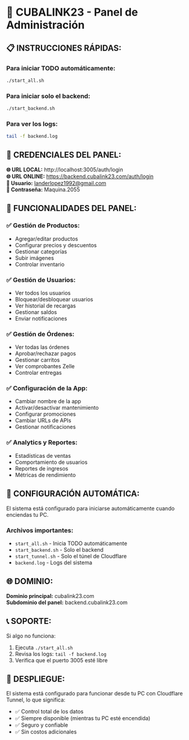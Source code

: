 # 🚀 CUBALINK23 - Panel de Administración

## 📋 **INSTRUCCIONES RÁPIDAS:**

### **Para iniciar TODO automáticamente:**
```bash
./start_all.sh
```

### **Para iniciar solo el backend:**
```bash
./start_backend.sh
```

### **Para ver los logs:**
```bash
tail -f backend.log
```

## 🔐 **CREDENCIALES DEL PANEL:**

**🌐 URL LOCAL:** http://localhost:3005/auth/login  
**🌐 URL ONLINE:** https://backend.cubalink23.com/auth/login  
**👤 Usuario:** landerlopez1992@gmail.com  
**🔑 Contraseña:** Maquina.2055

## 🎯 **FUNCIONALIDADES DEL PANEL:**

### ✅ **Gestión de Productos:**
- Agregar/editar productos
- Configurar precios y descuentos
- Gestionar categorías
- Subir imágenes
- Controlar inventario

### ✅ **Gestión de Usuarios:**
- Ver todos los usuarios
- Bloquear/desbloquear usuarios
- Ver historial de recargas
- Gestionar saldos
- Enviar notificaciones

### ✅ **Gestión de Órdenes:**
- Ver todas las órdenes
- Aprobar/rechazar pagos
- Gestionar carritos
- Ver comprobantes Zelle
- Controlar entregas

### ✅ **Configuración de la App:**
- Cambiar nombre de la app
- Activar/desactivar mantenimiento
- Configurar promociones
- Cambiar URLs de APIs
- Gestionar notificaciones

### ✅ **Analytics y Reportes:**
- Estadísticas de ventas
- Comportamiento de usuarios
- Reportes de ingresos
- Métricas de rendimiento

## 🔧 **CONFIGURACIÓN AUTOMÁTICA:**

El sistema está configurado para iniciarse automáticamente cuando enciendas tu PC.

### **Archivos importantes:**
- `start_all.sh` - Inicia TODO automáticamente
- `start_backend.sh` - Solo el backend
- `start_tunnel.sh` - Solo el túnel de Cloudflare
- `backend.log` - Logs del sistema

## 🌐 **DOMINIO:**

**Dominio principal:** cubalink23.com  
**Subdominio del panel:** backend.cubalink23.com

## 📞 **SOPORTE:**

Si algo no funciona:
1. Ejecuta `./start_all.sh`
2. Revisa los logs: `tail -f backend.log`
3. Verifica que el puerto 3005 esté libre

## 🚀 **DESPLIEGUE:**

El sistema está configurado para funcionar desde tu PC con Cloudflare Tunnel, lo que significa:
- ✅ Control total de los datos
- ✅ Siempre disponible (mientras tu PC esté encendida)
- ✅ Seguro y confiable
- ✅ Sin costos adicionales

